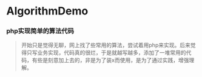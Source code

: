 # AlgorithmDemo
### php实现简单的算法代码
>开始只是觉得无聊，网上找了些常用的算法，尝试着用php来实现。后来觉得只写业务实现，代码真的很烂，于是就越写越多，添加了一堆常用的代码，有些是刻意加上去的，非是为了装x而使用，是为了通过实践，增强理解。
